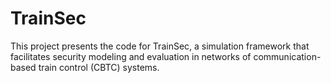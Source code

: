 # TrainSec
This project presents the code for TrainSec, a simulation framework that facilitates security modeling and evaluation in networks of communication-based train control (CBTC) systems.
